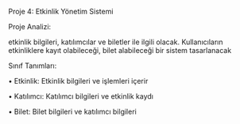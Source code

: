 Proje 4: Etkinlik Yönetim Sistemi

Proje Analizi:


etkinlik bilgileri, katılımcılar ve biletler ile ilgili olacak.  Kullanıcıların etkinliklere kayıt olabileceği, bilet alabileceği bir sistem tasarlanacak


Sınıf Tanımları:


• Etkinlik: Etkinlik bilgileri ve işlemleri içerir

• Katılımcı: Katılımcı bilgileri ve etkinlik kaydı

• Bilet: Bilet bilgileri ve katılımcı bilgileri
